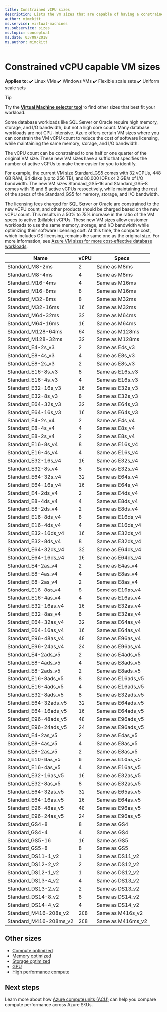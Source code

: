 ```yaml
---
title: Constrained vCPU sizes 
description: Lists the Vm sizes that are capable of having a constrained vCPU count.
author: mimckitt
ms.service: virtual-machines
ms.subservice: sizes
ms.topic: conceptual
ms.date: 03/09/2018
ms.author: mimckitt
---
```


# Constrained vCPU capable VM sizes

**Applies to:** :heavy_check_mark: Linux VMs :heavy_check_mark: Windows VMs :heavy_check_mark: Flexible scale sets :heavy_check_mark: Uniform scale sets

> [!TIP]
> Try the **[Virtual Machine selector tool](https://aka.ms/vm-selector)** to find other sizes that best fit your workload.

Some database workloads like SQL Server or Oracle require high memory, storage, and I/O bandwidth, but not a high core count. Many database workloads are not CPU-intensive. Azure offers certain VM sizes where you can constrain the VM vCPU count to reduce the cost of software licensing, while maintaining the same memory, storage, and I/O bandwidth.

The vCPU count can be  constrained to one half or one quarter of the original VM size. These new VM sizes have a suffix that specifies the number of active vCPUs to make them easier for you to identify.

For example, the current VM size Standard_GS5 comes with 32 vCPUs, 448 GB RAM, 64 disks (up to 256 TB), and 80,000 IOPs or 2 GB/s of I/O bandwidth. The new VM sizes Standard_GS5-16 and Standard_GS5-8 comes with 16 and 8 active vCPUs respectively, while maintaining the rest of the specs of the Standard_GS5 for memory, storage, and I/O bandwidth.

The licensing fees charged for SQL Server or Oracle are constrained to the new vCPU count, and other products should be charged based on the new vCPU count. This results in a 50% to 75% increase in the ratio of the VM specs to active (billable) vCPUs. These new VM sizes allow customer workloads to use the same memory, storage, and I/O bandwidth while optimizing their software licensing cost. At this time, the compute cost, which includes OS licensing, remains the same one as the original size. For more information, see [Azure VM sizes for more cost-effective database workloads](https://azure.microsoft.com/blog/announcing-new-azure-vm-sizes-for-more-cost-effective-database-workloads/).


| Name                    | vCPU | Specs              |
|-------------------------|------|--------------------|
| Standard_M8-2ms         | 2    | Same as M8ms       |
| Standard_M8-4ms         | 4    | Same as M8ms       |
| Standard_M16-4ms        | 4    | Same as M16ms      |
| Standard_M16-8ms        | 8    | Same as M16ms      |
| Standard_M32-8ms        | 8    | Same as M32ms      |
| Standard_M32-16ms       | 16   | Same as M32ms      |
| Standard_M64-32ms       | 32   | Same as M64ms      |
| Standard_M64-16ms       | 16   | Same as M64ms      |
| Standard_M128-64ms      | 64   | Same as M128ms     |
| Standard_M128-32ms      | 32   | Same as M128ms     |
| Standard_E4-2s_v3       | 2    | Same as E4s_v3     |
| Standard_E8-4s_v3       | 4    | Same as E8s_v3     |
| Standard_E8-2s_v3       | 2    | Same as E8s_v3     |
| Standard_E16-8s_v3      | 8    | Same as E16s_v3    |
| Standard_E16-4s_v3      | 4    | Same as E16s_v3    |
| Standard_E32-16s_v3     | 16   | Same as E32s_v3    |
| Standard_E32-8s_v3      | 8    | Same as E32s_v3    |
| Standard_E64-32s_v3     | 32   | Same as E64s_v3    |
| Standard_E64-16s_v3     | 16   | Same as E64s_v3    |
| Standard_E4-2s_v4       | 2    | Same as E4s_v4     |
| Standard_E8-4s_v4       | 4    | Same as E8s_v4     |
| Standard_E8-2s_v4       | 2    | Same as E8s_v4     |
| Standard_E16-8s_v4      | 8    | Same as E16s_v4    |
| Standard_E16-4s_v4      | 4    | Same as E16s_v4    |
| Standard_E32-16s_v4     | 16   | Same as E32s_v4    |
| Standard_E32-8s_v4      | 8    | Same as E32s_v4    |
| Standard_E64-32s_v4     | 32   | Same as E64s_v4    |
| Standard_E64-16s_v4     | 16   | Same as E64s_v4    |
| Standard_E4-2ds_v4      | 2    | Same as E4ds_v4    |
| Standard_E8-4ds_v4      | 4    | Same as E8ds_v4    |
| Standard_E8-2ds_v4      | 2    | Same as E8ds_v4    |
| Standard_E16-8ds_v4     | 8    | Same as E16ds_v4   |
| Standard_E16-4ds_v4     | 4    | Same as E16ds_v4   |
| Standard_E32-16ds_v4    | 16   | Same as E32ds_v4   |
| Standard_E32-8ds_v4     | 8    | Same as E32ds_v4   |
| Standard_E64-32ds_v4    | 32   | Same as E64ds_v4   |
| Standard_E64-16ds_v4    | 16   | Same as E64ds_v4   |
| Standard_E4-2as_v4      | 2    | Same as E4as_v4    |
| Standard_E8-4as_v4      | 4    | Same as E8as_v4    |
| Standard_E8-2as_v4      | 2    | Same as E8as_v4    |
| Standard_E16-8as_v4     | 8    | Same as E16as_v4   |
| Standard_E16-4as_v4     | 4    | Same as E16as_v4   |
| Standard_E32-16as_v4    | 16   | Same as E32as_v4   |
| Standard_E32-8as_v4     | 8    | Same as E32as_v4   |
| Standard_E64-32as_v4    | 32   | Same as E64as_v4   |
| Standard_E64-16as_v4    | 16   | Same as E64as_v4   |
| Standard_E96-48as_v4    | 48   | Same as E96as_v4   |
| Standard_E96-24as_v4    | 24   | Same as E96as_v4   |
| Standard_E4-2ads_v5     | 2    | Same as E4ads_v5   |
| Standard_E8-4ads_v5     | 4    | Same as E8ads_v5   |
| Standard_E8-2ads_v5     | 2    | Same as E8ads_v5   |
| Standard_E16-8ads_v5    | 8    | Same as E16ads_v5  |
| Standard_E16-4ads_v5    | 4    | Same as E16ads_v5  |
| Standard_E32-8ads_v5    | 8    | Same as E32ads_v5  |
| Standard_E64-32ads_v5   | 32   | Same as E64ads_v5  |
| Standard_E64-16ads_v5   | 16   | Same as E64ads_v5  |
| Standard_E96-48ads_v5   | 48   | Same as E96ads_v5  |
| Standard_E96-24ads_v5   | 24   | Same as E96ads_v5  |
| Standard_E4-2as_v5      |	2    | Same as E4as_v5    |  
| Standard_E8-4as_v5      |	4    | Same as E8as_v5    | 
| Standard_E8-2as_v5      |	2    | Same as E8as_v5    |  
| Standard_E16-8as_v5     |	8    | Same as E16as_v5   |
| Standard_E16-4as_v5     |	4    | Same as E16as_v5   |
| Standard_E32-16as_v5    |	16   | Same as E32as_v5   |
| Standard_E32-8as_v5     |	8    | Same as E32as_v5   |
| Standard_E64-32as_v5    |	32   | Same as E65as_v5   |
| Standard_E64-16as_v5    | 16   | Same as E64as_v5   |
| Standard_E96-48as_v5    | 48   | Same as E96as_v5   |
| Standard_E96-24as_v5    | 24   | Same as E96as_v5   |
| Standard_GS4-8          | 8    | Same as GS4        |
| Standard_GS4-4          | 4    | Same as GS4        |
| Standard_GS5-16         | 16   | Same as GS5        |
| Standard_GS5-8          | 8    | Same as GS5        |
| Standard_DS11-1_v2      | 1    | Same as DS11_v2    |
| Standard_DS12-2_v2      | 2    | Same as DS12_v2    |
| Standard_DS12-1_v2      | 1    | Same as DS12_v2    |
| Standard_DS13-4_v2      | 4    | Same as DS13_v2    |
| Standard_DS13-2_v2      | 2    | Same as DS13_v2    |
| Standard_DS14-8_v2      | 8    | Same as DS14_v2    |
| Standard_DS14-4_v2      | 4    | Same as DS14_v2    |
| Standard_M416-208s_v2   | 208  | Same as M416s_v2   |
| Standard_M416-208ms_v2  | 208  | Same as M416ms_v2  |

## Other sizes
- [Compute optimized](./sizes-compute.md)
- [Memory optimized](./sizes-memory.md)
- [Storage optimized](./sizes-storage.md)
- [GPU](./sizes-gpu.md)
- [High performance compute](./sizes-hpc.md)

## Next steps
Learn more about how [Azure compute units (ACU)](./acu.md) can help you compare compute performance across Azure SKUs.